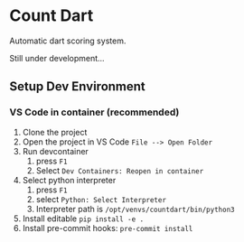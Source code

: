 # Count Dart

Automatic dart scoring system.

Still under development...

## Setup Dev Environment

### VS Code in container (recommended)

1. Clone the project
2. Open the project in VS Code `File --> Open Folder`
3. Run devcontainer
   1. press `F1`
   2. Select `Dev Containers: Reopen in container`
4. Select python interpreter
   1. press `F1`
   2. select `Python: Select Interpreter`
   3. Interpreter path is `/opt/venvs/countdart/bin/python3`
5. Install editable `pip install -e .`
6. Install pre-commit hooks: `pre-commit install`
